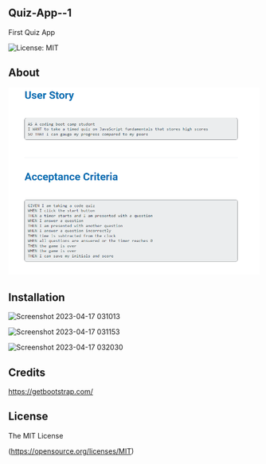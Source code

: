 ## Quiz-App--1
First Quiz App

![License: MIT](https://img.shields.io/badge/License-MIT-yellow.svg)


## About
![*](https://github.com/SK-Edwards/Quiz-Challenge/blob/main/images/Screenshot%202023-06-09%20122801.png?raw=)


## Installation

![Screenshot 2023-04-17 031013](https://user-images.githubusercontent.com/125165568/232417550-ea4f3a91-0614-4b72-8a1a-88f0c9bdc90c.png)


![Screenshot 2023-04-17 031153](https://user-images.githubusercontent.com/125165568/232417591-c59be322-d3b6-4088-919c-50554a4d69a7.png)


![Screenshot 2023-04-17 032030](https://user-images.githubusercontent.com/125165568/232417616-da1f4fd4-4cb0-4e07-a5fa-ef41ce24b585.png)



## Credits

https://getbootstrap.com/


## License 
  The MIT License
   
  (https://opensource.org/licenses/MIT)




